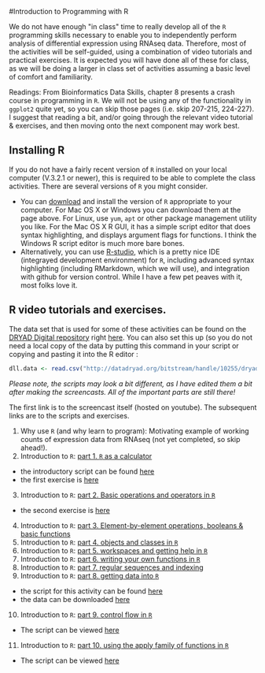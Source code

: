 #Introduction to Programming with R

 We do not have enough "in class" time to really develop all of the `R` programming skills necessary to enable you to independently perform analysis of differential expression using RNAseq data. Therefore, most of the activities will be self-guided, using a combination of video tutorials and practical exercises. It is expected you will have done all of these for class, as we will be doing a larger in class set of activities assuming a basic level of comfort and familiarity.

Readings: From Bioinformatics Data Skills, chapter 8 presents a crash course in programming in `R`. We will not be using any of the functionality in `ggplot2` quite yet, so you can skip those pages (i.e. skip 207-215, 224-227). I suggest that reading a bit, and/or going through the relevant video tutorial & exercises, and then moving onto the next component may work best.

## Installing R
If you do not have a fairly recent version of `R` installed on your local computer (V.3.2.1 or newer), this is required to be able to complete the class activities. There are several versions of `R` you might consider.
- You can [download](http://cran.utstat.utoronto.ca/) and install the version of `R` appropriate to your computer. For Mac OS X or Windows you can download them at the page above. For Linux, use `yum`, `apt` or other package management utility you like. For the Mac OS X R GUI, it has a simple script editor that does syntax highlighting, and displays argument flags for functions. I think the Windows R script editor is much more bare bones.
- Alternatively, you can use [R-studio](https://www.rstudio.com/), which is a pretty nice IDE (integrayed development environment) for `R`, including advanced syntax highlighting (including RMarkdown, which we will use), and integration with github for version control. While I have a few pet peaves with it, most folks love it.

## R video tutorials and exercises.
The data set that is used for some of these activities can be found on the [DRYAD Digital repository](http://datadryad.org/) right [here](http://datadryad.org/bitstream/handle/10255/dryad.8377/dll.csv?sequence=1). You can also set this up (so you do not need a local copy of the data by putting this command in your script or copying and pasting it into the R editor :
```R
dll.data <- read.csv("http://datadryad.org/bitstream/handle/10255/dryad.8377/dll.csv", h=T)
```

*Please note, the scripts may look a bit different, as I have edited them a bit after making the screencasts. All of the important parts are still there!*

The first link is to the screencast itself (hosted on youtube). The subsequent links are to the scripts and exercises.

1. Why use `R` (and why learn to program): Motivating example of working counts of expression data from RNAseq (not yet completed, so skip ahead!).
2. Introduction to `R`: [part 1. `R` as a calculator](https://youtu.be/Kyxx9_NLlUY)
  - the introductory script can be found [here](./Rscripts/R_Introductory_tutorial_part_1.R)
  - the first exercise is [here](./R_exercises/R_exercise_1.md)
3. Introduction to `R`: [part 2. Basic operations and operators in `R`](https://www.youtube.com/watch?v=UrtWeRPpWCw)
  - the second exercise is [here](./R_exercises/R_exercise_2.md)
4. Introduction to `R`: [part 3. Element-by-element operations, booleans & basic functions](https://www.youtube.com/watch?v=8VcysxMmpg0)
5. Introduction to `R`: [part 4. objects and classes in `R`](https://www.youtube.com/watch?v=-qDiqnEVaLk)
6. Introduction to `R`: [part 5. workspaces and getting help in `R`](https://www.youtube.com/watch?v=0Y9IRfJwzjo)
7. Introduction to `R`: [part 6. writing your own functions in `R`](https://www.youtube.com/watch?v=Mth_tvrxik0)
8. Introduction to `R`: [part 7. regular sequences and indexing](https://www.youtube.com/watch?v=V5_vb7gLtrk)
9. Introduction to `R`: [part 8. getting data into `R`](https://www.youtube.com/watch?v=SlupCvzH2nM)
  - the script for this activity can be found [here](./Rscripts/R_Introductory_tutorial_part_2.R)
  - the data can be downloaded [here](http://datadryad.org/bitstream/handle/10255/dryad.8377/dll.csv)
10. Introduction to `R`: [part 9. control flow in `R`](https://www.youtube.com/watch?v=FgtqJ8-DN7k)
  - The script can be viewed [here](./Rscripts/IntroductionControlFlowR.R)
11. Introduction to `R`: [part 10. using the apply family of functions in `R`](https://www.youtube.com/watch?v=uL_LdYS-scQ) 
  - The script can be viewed [here](./Rscripts/applyLikeFunctionsR.R)
